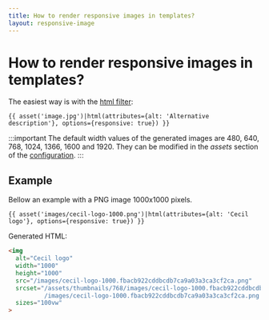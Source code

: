 ```yaml
---
title: How to render responsive images in templates?
layout: responsive-image
---
```

# How to render responsive images in templates?

The easiest way is with the [html filter](https://cecil.app/documentation/templates/#html):

```twig
{{ asset('image.jpg')|html(attributes={alt: 'Alternative description'}, options={responsive: true}) }}
```

:::important
The default width values of the generated images are 480, 640, 768, 1024, 1366, 1600 and 1920. They can be modified in the _assets_ section of the [configuration](https://cecil.app/documentation/configuration/#assets).
:::

## Example

Bellow an example with a PNG image 1000x1000 pixels.

```twig
{{ asset('images/cecil-logo-1000.png')|html(attributes={alt: 'Cecil logo'}, options={responsive: true}) }}
```

Generated HTML:

```html
<img
  alt="Cecil logo"
  width="1000"
  height="1000"
  src="/images/cecil-logo-1000.fbacb922cddbcdb7ca9a03a3ca3cf2ca.png"
  srcset="/assets/thumbnails/768/images/cecil-logo-1000.fbacb922cddbcdb7ca9a03a3ca3cf2ca.png 768w,
          /images/cecil-logo-1000.fbacb922cddbcdb7ca9a03a3ca3cf2ca.png 1000w"
  sizes="100vw"
>
```
